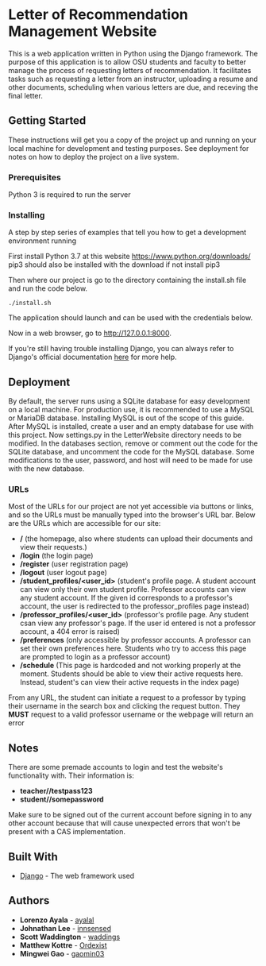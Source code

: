 # Letter of Recommendation Management Website

This is a web application written in Python using the Django framework. The purpose of this application is to allow OSU students and faculty to better manage the process of requesting letters of recommendation. It facilitates tasks such as requesting a letter from an instructor, uploading a resume and other documents, scheduling when various letters are due, and receving the final letter.

## Getting Started

These instructions will get you a copy of the project up and running on your local machine for development and testing purposes. See deployment for notes on how to deploy the project on a live system.

### Prerequisites

Python 3 is required to run the server

### Installing

A step by step series of examples that tell you how to get a development environment running

First install Python 3.7 at this website https://www.python.org/downloads/ pip3 should also be installed with the download if 
not install pip3

Then where our project is go to the directory containing the install.sh file and run the code below.

```
./install.sh
```

The application should launch and can be used with the credentials below.


Now in a web browser, go to http://127.0.0.1:8000.

If you're still having trouble installing Django, you can always refer to Django's official documentation [here](https://docs.djangoproject.com/en/2.1/topics/install/#install-the-django-code) for more help.

## Deployment

By default, the server runs using a SQLite database for easy development on a local machine. For production use, it is recommended to use a MySQL or MariaDB database. Installing MySQL is out of the scope of this guide. After MySQL is installed, create a user and an empty database for use with this project. Now settings.py in the LetterWebsite directory needs to be modified. In the databases section, remove or comment out the code for the SQLite database, and uncomment the code for the MySQL database. Some modifications to the user, password, and host will need to be made for use with the new database.

### URLs

Most of the URLs for our project are not yet accessible via buttons or links, and so the URLs must be manually typed into the browser's URL bar. Below are the URLs which are accessible for our site:

* **/** (the homepage, also where students can upload their documents and view their requests.)
* **/login** (the login page)
* **/register** (user registration page)
* **/logout** (user logout page)
* **/student_profiles/<user_id>** (student's profile page. A student account can view only their own student profile. Professor accounts can view any student account. If the given id corresponds to a professor's account, the user is redirected to the professor_profiles page instead)
* **/professor_profiles/<user_id>** (professor's profile page. Any student csan view any professor's page. If the user id entered is not a professor account, a 404 error is raised)
* **/preferences** (only accessible by professor accounts. A professor can set their own preferences here. Students who try to access this page are prompted to login as a professor account)
* **/schedule** (This page is hardcoded and not working properly at the moment. Students should be able to view their active requests here. Instead, student's can view their active requests in the index page)

From any URL, the student can initiate a request to a professor by typing their username in the search box and clicking the request button. They **MUST** request to a valid professor username or the webpage will return an error


## Notes

There are some premade accounts to login and test the website's functionality with. Their information is:

* **teacher//testpass123** 
* **student//somepassword**

Make sure to be signed out of the current account before signing in to any other account because that will cause unexpected errors that won't be present with a CAS implementation.


## Built With

* [Django](https://www.djangoproject.com/) - The web framework used

## Authors

* **Lorenzo Ayala** - [ayalal](https://github.com/ayalal)
* **Johnathan Lee** - [innsensed](https://github.com/innsensed)
* **Scott Waddington** - [waddings](https://github.com/waddings)
* **Matthew Kottre** - [Ordexist](https://github.com/Ordexist)
* **Mingwei Gao** - [gaomin03](https://github.com/gaomin03)
